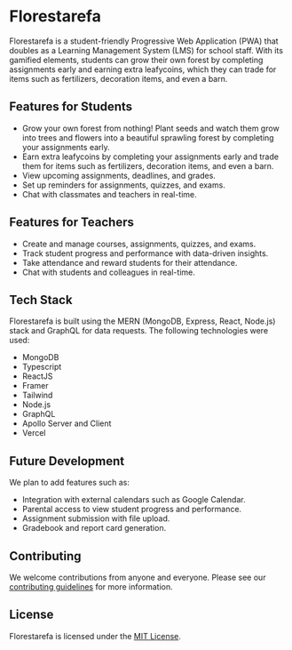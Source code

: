 # Florestarefa

Florestarefa is a student-friendly Progressive Web Application (PWA) that doubles as a Learning Management System (LMS) for school staff. With its gamified elements, students can grow their own forest by completing assignments early and earning extra leafycoins, which they can trade for items such as fertilizers, decoration items, and even a barn.

## Features for Students

- Grow your own forest from nothing! Plant seeds and watch them grow into trees and flowers into a beautiful sprawling forest by completing your assignments early.
- Earn extra leafycoins by completing your assignments early and trade them for items such as fertilizers, decoration items, and even a barn.
- View upcoming assignments, deadlines, and grades.
- Set up reminders for assignments, quizzes, and exams.
- Chat with classmates and teachers in real-time.

## Features for Teachers

- Create and manage courses, assignments, quizzes, and exams.
- Track student progress and performance with data-driven insights.
- Take attendance and reward students for their attendance.
- Chat with students and colleagues in real-time.

## Tech Stack

Florestarefa is built using the MERN (MongoDB, Express, React, Node.js) stack and GraphQL for data requests. The following technologies were used:

- MongoDB
- Typescript
- ReactJS
- Framer
- Tailwind
- Node.js
- GraphQL
- Apollo Server and Client
- Vercel

## Future Development

We plan to add features such as:

- Integration with external calendars such as Google Calendar.
- Parental access to view student progress and performance.
- Assignment submission with file upload.
- Gradebook and report card generation.

## Contributing

We welcome contributions from anyone and everyone. Please see our [contributing guidelines](CONTRIBUTING.md) for more information.

## License

Florestarefa is licensed under the [MIT License](LICENSE).
